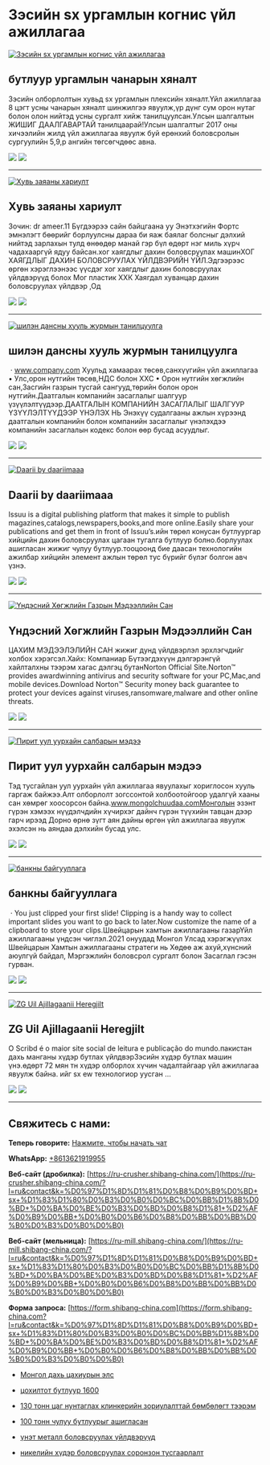 # Зэсийн sx ургамлын когнис үйл ажиллагаа

<a href="https://swt.shibang-china.com/?l=ru&img&k=%D0%97%D1%8D%D1%81%D0%B8%D0%B9%D0%BD+sx+%D1%83%D1%80%D0%B3%D0%B0%D0%BC%D0%BB%D1%8B%D0%BD+%D0%BA%D0%BE%D0%B3%D0%BD%D0%B8%D1%81+%D2%AF%D0%B9%D0%BB+%D0%B0%D0%B6%D0%B8%D0%BB%D0%BB%D0%B0%D0%B3%D0%B0%D0%B0" target="_blank">![Зэсийн sx ургамлын когнис үйл ажиллагаа](http://static.shibang-china.com/all-800x300/786.jpg)</a>

## бутлуур ургамлын чанарын хяналт
Зэсийн олборлолтын хувьд sx ургамлын плексийн хяналт.Үйл ажиллагаа 8 цэгт усны чанарын хяналт шинжилгээ явуулж,үр дүнг сум орон нутаг болон олон нийтэд усны сургалт хийж танилцуулсан.Улсын шалгалтын ЖИШИГ ДААЛГАВАРТАЙ танилцаарай!Улсын шалгалтыг 2017 оны хичээлийн жилд үйл ажиллагаа явуулж буй ерөнхий боловсролын сургуулийн 5,9,р ангийн төгсөгчдөөс авна.


<a href="https://whatsapp.shibangsoft.com/WhatsApp.php" target="_blank" title="WhatsApp">![](http://static.shibang-china.com/icon/whatsapp.png)</a> <a href="https://swt.shibang-china.com/?l=ru&icon&k=%D0%97%D1%8D%D1%81%D0%B8%D0%B9%D0%BD+sx+%D1%83%D1%80%D0%B3%D0%B0%D0%BC%D0%BB%D1%8B%D0%BD+%D0%BA%D0%BE%D0%B3%D0%BD%D0%B8%D1%81+%D2%AF%D0%B9%D0%BB+%D0%B0%D0%B6%D0%B8%D0%BB%D0%BB%D0%B0%D0%B3%D0%B0%D0%B0" target="_blank">![](http://static.shibang-china.com/icon/chat-ru.png)</a>

---

<a href="https://swt.shibang-china.com/?l=ru&img&k=%D0%97%D1%8D%D1%81%D0%B8%D0%B9%D0%BD+sx+%D1%83%D1%80%D0%B3%D0%B0%D0%BC%D0%BB%D1%8B%D0%BD+%D0%BA%D0%BE%D0%B3%D0%BD%D0%B8%D1%81+%D2%AF%D0%B9%D0%BB+%D0%B0%D0%B6%D0%B8%D0%BB%D0%BB%D0%B0%D0%B3%D0%B0%D0%B0" target="_blank">![Хувь заяаны хариулт](http://static.shibang-china.com/all-800x300/978.jpg)</a>

## Хувь заяаны хариулт
Зочин: dr ameer.11 Бүгдээрээ сайн байцгаана уу Энэтхэгийн Фортс эмнэлэгт бөөрийг борлуулсны дараа би яаж баялаг болсныг дэлхий нийтэд зарлахын тулд өнөөдөр манай гэр бүл өдөрт нэг миль хүрч чадахааргүй ядуу байсан.хог хаягдлыг дахин боловсруулах машинХОГ ХАЯГДЛЫГ ДАХИН БОЛОВСРУУЛАХ ҮЙЛДВЭРИЙН ҮЙЛ.Эдгээрээс өргөн хэрэглээнээс үүсдэг хог хаягдлыг дахин боловсруулах үйлдвэрүүд болох Мог пластик ХХК Хаягдал хуванцар дахин боловсруулах үйлдвэр ,Од


<a href="https://whatsapp.shibangsoft.com/WhatsApp.php" target="_blank" title="WhatsApp">![](http://static.shibang-china.com/icon/whatsapp.png)</a> <a href="https://swt.shibang-china.com/?l=ru&icon&k=%D0%97%D1%8D%D1%81%D0%B8%D0%B9%D0%BD+sx+%D1%83%D1%80%D0%B3%D0%B0%D0%BC%D0%BB%D1%8B%D0%BD+%D0%BA%D0%BE%D0%B3%D0%BD%D0%B8%D1%81+%D2%AF%D0%B9%D0%BB+%D0%B0%D0%B6%D0%B8%D0%BB%D0%BB%D0%B0%D0%B3%D0%B0%D0%B0" target="_blank">![](http://static.shibang-china.com/icon/chat-ru.png)</a>

---

<a href="https://swt.shibang-china.com/?l=ru&img&k=%D0%97%D1%8D%D1%81%D0%B8%D0%B9%D0%BD+sx+%D1%83%D1%80%D0%B3%D0%B0%D0%BC%D0%BB%D1%8B%D0%BD+%D0%BA%D0%BE%D0%B3%D0%BD%D0%B8%D1%81+%D2%AF%D0%B9%D0%BB+%D0%B0%D0%B6%D0%B8%D0%BB%D0%BB%D0%B0%D0%B3%D0%B0%D0%B0" target="_blank">![шилэн дансны хууль журмын танилцуулга](http://static.shibang-china.com/all-800x300/161.jpg)</a>

## шилэн дансны хууль журмын танилцуулга
&nbsp;&#0183;&#32;www.company.com Хуульд хамаарах төсөв,санхүүгийн үйл ажиллагаа • Улс,орон нутгийн төсөв,НДС болон ХХС • Орон нутгийн хөгжлийн сан,Засгийн газрын тусгай сангууд,төрийн болон орон нутгийн.Даатгалын компанийн засаглалыг шалгуур үзүүлэлтүүдээр.ДААТГАЛЫН КОМПАНИЙН ЗАСАГЛАЛЫГ ШАЛГУУР ҮЗҮҮЛЭЛТҮҮДЭЭР ҮНЭЛЭХ НЬ Энэхүү судалгааны ажлын хүрээнд даатгалын компанийн болон компанийн засаглалыг үнэлэхдээ компанийн засаглалын кодекс болон өөр бусад асуудлыг.


<a href="https://whatsapp.shibangsoft.com/WhatsApp.php" target="_blank" title="WhatsApp">![](http://static.shibang-china.com/icon/whatsapp.png)</a> <a href="https://swt.shibang-china.com/?l=ru&icon&k=%D0%97%D1%8D%D1%81%D0%B8%D0%B9%D0%BD+sx+%D1%83%D1%80%D0%B3%D0%B0%D0%BC%D0%BB%D1%8B%D0%BD+%D0%BA%D0%BE%D0%B3%D0%BD%D0%B8%D1%81+%D2%AF%D0%B9%D0%BB+%D0%B0%D0%B6%D0%B8%D0%BB%D0%BB%D0%B0%D0%B3%D0%B0%D0%B0" target="_blank">![](http://static.shibang-china.com/icon/chat-ru.png)</a>

---

<a href="https://swt.shibang-china.com/?l=ru&img&k=%D0%97%D1%8D%D1%81%D0%B8%D0%B9%D0%BD+sx+%D1%83%D1%80%D0%B3%D0%B0%D0%BC%D0%BB%D1%8B%D0%BD+%D0%BA%D0%BE%D0%B3%D0%BD%D0%B8%D1%81+%D2%AF%D0%B9%D0%BB+%D0%B0%D0%B6%D0%B8%D0%BB%D0%BB%D0%B0%D0%B3%D0%B0%D0%B0" target="_blank">![Daarii by daariimaaa](http://static.shibang-china.com/all-800x300/504.jpg)</a>

## Daarii by daariimaaa
Issuu is a digital publishing platform that makes it simple to publish magazines,catalogs,newspapers,books,and more online.Easily share your publications and get them in front of Issuu’s.ийн төрөл конусан бутлуургар хийцийн дахин боловсруулах цагаан тугалга бутлуур болно.борлуулах ашигласан жижиг чулуу бутлуур.тооцоонд бие даасан технологийн ажилбар хийцийн элемент ажлын төрөл тус бүрийг бүлэг болгон авч үзнэ.


<a href="https://whatsapp.shibangsoft.com/WhatsApp.php" target="_blank" title="WhatsApp">![](http://static.shibang-china.com/icon/whatsapp.png)</a> <a href="https://swt.shibang-china.com/?l=ru&icon&k=%D0%97%D1%8D%D1%81%D0%B8%D0%B9%D0%BD+sx+%D1%83%D1%80%D0%B3%D0%B0%D0%BC%D0%BB%D1%8B%D0%BD+%D0%BA%D0%BE%D0%B3%D0%BD%D0%B8%D1%81+%D2%AF%D0%B9%D0%BB+%D0%B0%D0%B6%D0%B8%D0%BB%D0%BB%D0%B0%D0%B3%D0%B0%D0%B0" target="_blank">![](http://static.shibang-china.com/icon/chat-ru.png)</a>

---

<a href="https://swt.shibang-china.com/?l=ru&img&k=%D0%97%D1%8D%D1%81%D0%B8%D0%B9%D0%BD+sx+%D1%83%D1%80%D0%B3%D0%B0%D0%BC%D0%BB%D1%8B%D0%BD+%D0%BA%D0%BE%D0%B3%D0%BD%D0%B8%D1%81+%D2%AF%D0%B9%D0%BB+%D0%B0%D0%B6%D0%B8%D0%BB%D0%BB%D0%B0%D0%B3%D0%B0%D0%B0" target="_blank">![Үндэсний Хөгжлийн Газрын Мэдээллийн Сан](http://static.shibang-china.com/all-800x300/1249.jpg)</a>

## Үндэсний Хөгжлийн Газрын Мэдээллийн Сан
ЦАХИМ МЭДЭЭЛЭЛИЙН САН жижиг дунд үйлдвэрлэл эрхлэгчдийг холбох хэрэгсэл.Хайх: Компаниар Бүтээгдэхүүн дэлгэрэнгүй хайлталхны тээрэм хагас дэлгэц бутанNorton Official Site.Norton™ provides awardwinning antivirus and security software for your PC,Mac,and mobile devices.Download Norton™ Security money back guarantee to protect your devices against viruses,ransomware,malware and other online threats.


<a href="https://whatsapp.shibangsoft.com/WhatsApp.php" target="_blank" title="WhatsApp">![](http://static.shibang-china.com/icon/whatsapp.png)</a> <a href="https://swt.shibang-china.com/?l=ru&icon&k=%D0%97%D1%8D%D1%81%D0%B8%D0%B9%D0%BD+sx+%D1%83%D1%80%D0%B3%D0%B0%D0%BC%D0%BB%D1%8B%D0%BD+%D0%BA%D0%BE%D0%B3%D0%BD%D0%B8%D1%81+%D2%AF%D0%B9%D0%BB+%D0%B0%D0%B6%D0%B8%D0%BB%D0%BB%D0%B0%D0%B3%D0%B0%D0%B0" target="_blank">![](http://static.shibang-china.com/icon/chat-ru.png)</a>

---

<a href="https://swt.shibang-china.com/?l=ru&img&k=%D0%97%D1%8D%D1%81%D0%B8%D0%B9%D0%BD+sx+%D1%83%D1%80%D0%B3%D0%B0%D0%BC%D0%BB%D1%8B%D0%BD+%D0%BA%D0%BE%D0%B3%D0%BD%D0%B8%D1%81+%D2%AF%D0%B9%D0%BB+%D0%B0%D0%B6%D0%B8%D0%BB%D0%BB%D0%B0%D0%B3%D0%B0%D0%B0" target="_blank">![Пирит уул уурхайн салбарын мэдээ](http://static.shibang-china.com/all-800x300/751.jpg)</a>

## Пирит уул уурхайн салбарын мэдээ
Тэд тусгайлан уул уурхайн үйл ажиллагаа явуулахыг хориглосон хууль гаргаж байжээ.Алт олборлолт зогссонтой холбоотойгоор удалгүй хааны сан хөмрөг хоосорсон байна.www.mongolchuudaa.comМонголын эзэнт гүрэн хэмээх нүүдэлчдийн хүчирхэг дайнч гүрэн түүхийн тавцан дээр гарч ирээд Дорно өрнө зүгт аян дайны өргөн үйл ажиллагаа явуулж эхэлсэн нь аяндаа дэлхийн бусад улс.


<a href="https://whatsapp.shibangsoft.com/WhatsApp.php" target="_blank" title="WhatsApp">![](http://static.shibang-china.com/icon/whatsapp.png)</a> <a href="https://swt.shibang-china.com/?l=ru&icon&k=%D0%97%D1%8D%D1%81%D0%B8%D0%B9%D0%BD+sx+%D1%83%D1%80%D0%B3%D0%B0%D0%BC%D0%BB%D1%8B%D0%BD+%D0%BA%D0%BE%D0%B3%D0%BD%D0%B8%D1%81+%D2%AF%D0%B9%D0%BB+%D0%B0%D0%B6%D0%B8%D0%BB%D0%BB%D0%B0%D0%B3%D0%B0%D0%B0" target="_blank">![](http://static.shibang-china.com/icon/chat-ru.png)</a>

---

<a href="https://swt.shibang-china.com/?l=ru&img&k=%D0%97%D1%8D%D1%81%D0%B8%D0%B9%D0%BD+sx+%D1%83%D1%80%D0%B3%D0%B0%D0%BC%D0%BB%D1%8B%D0%BD+%D0%BA%D0%BE%D0%B3%D0%BD%D0%B8%D1%81+%D2%AF%D0%B9%D0%BB+%D0%B0%D0%B6%D0%B8%D0%BB%D0%BB%D0%B0%D0%B3%D0%B0%D0%B0" target="_blank">![банкны байгууллага](http://static.shibang-china.com/all-800x300/553.jpg)</a>

## банкны байгууллага
&nbsp;&#0183;&#32;You just clipped your first slide! Clipping is a handy way to collect important slides you want to go back to later.Now customize the name of a clipboard to store your clips.Швейцарын хамтын ажиллагааны газарҮйл ажиллагааны үндсэн чиглэл.2021 онуудад Монгол Улсад хэрэгжүүлэх Швейцарын Хамтын ажиллагааны стратеги нь Хөдөө аж ахуй,хүнсний аюулгүй байдал, Мэргэжлийн боловсрол сургалт болон Засаглал гэсэн гурван.


<a href="https://whatsapp.shibangsoft.com/WhatsApp.php" target="_blank" title="WhatsApp">![](http://static.shibang-china.com/icon/whatsapp.png)</a> <a href="https://swt.shibang-china.com/?l=ru&icon&k=%D0%97%D1%8D%D1%81%D0%B8%D0%B9%D0%BD+sx+%D1%83%D1%80%D0%B3%D0%B0%D0%BC%D0%BB%D1%8B%D0%BD+%D0%BA%D0%BE%D0%B3%D0%BD%D0%B8%D1%81+%D2%AF%D0%B9%D0%BB+%D0%B0%D0%B6%D0%B8%D0%BB%D0%BB%D0%B0%D0%B3%D0%B0%D0%B0" target="_blank">![](http://static.shibang-china.com/icon/chat-ru.png)</a>

---

<a href="https://swt.shibang-china.com/?l=ru&img&k=%D0%97%D1%8D%D1%81%D0%B8%D0%B9%D0%BD+sx+%D1%83%D1%80%D0%B3%D0%B0%D0%BC%D0%BB%D1%8B%D0%BD+%D0%BA%D0%BE%D0%B3%D0%BD%D0%B8%D1%81+%D2%AF%D0%B9%D0%BB+%D0%B0%D0%B6%D0%B8%D0%BB%D0%BB%D0%B0%D0%B3%D0%B0%D0%B0" target="_blank">![ZG Uil Ajillagaanii Heregjilt](http://static.shibang-china.com/all-800x300/686.jpg)</a>

## ZG Uil Ajillagaanii Heregjilt
O Scribd &#233; o maior site social de leitura e publica&#231;&#227;o do mundo.пакистан дахь манганы хүдэр бутлах үйлдвэрЗэсийн хүдэр бутлах машин үнэ.өдөрт 72 мян тн хүдэр олборлох хүчин чадалтайгаар үйл ажиллагаа явуулж байна. ийг sx ew технологиор уусган …


<a href="https://whatsapp.shibangsoft.com/WhatsApp.php" target="_blank" title="WhatsApp">![](http://static.shibang-china.com/icon/whatsapp.png)</a> <a href="https://swt.shibang-china.com/?l=ru&icon&k=%D0%97%D1%8D%D1%81%D0%B8%D0%B9%D0%BD+sx+%D1%83%D1%80%D0%B3%D0%B0%D0%BC%D0%BB%D1%8B%D0%BD+%D0%BA%D0%BE%D0%B3%D0%BD%D0%B8%D1%81+%D2%AF%D0%B9%D0%BB+%D0%B0%D0%B6%D0%B8%D0%BB%D0%BB%D0%B0%D0%B3%D0%B0%D0%B0" target="_blank">![](http://static.shibang-china.com/icon/chat-ru.png)</a>

---
## Свяжитесь с нами:

**Теперь говорите:** [Нажмите, чтобы начать чат](https://swt.shibang-china.com?l=ru&contact&k=%D0%97%D1%8D%D1%81%D0%B8%D0%B9%D0%BD+sx+%D1%83%D1%80%D0%B3%D0%B0%D0%BC%D0%BB%D1%8B%D0%BD+%D0%BA%D0%BE%D0%B3%D0%BD%D0%B8%D1%81+%D2%AF%D0%B9%D0%BB+%D0%B0%D0%B6%D0%B8%D0%BB%D0%BB%D0%B0%D0%B3%D0%B0%D0%B0)

**WhatsApp:**  [+8613621919955](https://whatsapp.shibangsoft.com/WhatsApp.php)

**Веб-сайт (дробилка):** [https://ru-crusher.shibang-china.com/](https://ru-crusher.shibang-china.com/?l=ru&contact&k=%D0%97%D1%8D%D1%81%D0%B8%D0%B9%D0%BD+sx+%D1%83%D1%80%D0%B3%D0%B0%D0%BC%D0%BB%D1%8B%D0%BD+%D0%BA%D0%BE%D0%B3%D0%BD%D0%B8%D1%81+%D2%AF%D0%B9%D0%BB+%D0%B0%D0%B6%D0%B8%D0%BB%D0%BB%D0%B0%D0%B3%D0%B0%D0%B0)

**Веб-сайт (мельница):** [https://ru-mill.shibang-china.com/](https://ru-mill.shibang-china.com/?l=ru&contact&k=%D0%97%D1%8D%D1%81%D0%B8%D0%B9%D0%BD+sx+%D1%83%D1%80%D0%B3%D0%B0%D0%BC%D0%BB%D1%8B%D0%BD+%D0%BA%D0%BE%D0%B3%D0%BD%D0%B8%D1%81+%D2%AF%D0%B9%D0%BB+%D0%B0%D0%B6%D0%B8%D0%BB%D0%BB%D0%B0%D0%B3%D0%B0%D0%B0)

**Форма запроса:** [https://form.shibang-china.com](https://form.shibang-china.com?l=ru&contact&k=%D0%97%D1%8D%D1%81%D0%B8%D0%B9%D0%BD+sx+%D1%83%D1%80%D0%B3%D0%B0%D0%BC%D0%BB%D1%8B%D0%BD+%D0%BA%D0%BE%D0%B3%D0%BD%D0%B8%D1%81+%D2%AF%D0%B9%D0%BB+%D0%B0%D0%B6%D0%B8%D0%BB%D0%BB%D0%B0%D0%B3%D0%B0%D0%B0)

* [Монгол дахь цахиурын элс](../130/%D0%9C%D0%BE%D0%BD%D0%B3%D0%BE%D0%BB%20%D0%B4%D0%B0%D1%85%D1%8C%20%D1%86%D0%B0%D1%85%D0%B8%D1%83%D1%80%D1%8B%D0%BD%20%D1%8D%D0%BB%D1%81.md)

* [цохилтот бутлуур 1600](../127/%D1%86%D0%BE%D1%85%D0%B8%D0%BB%D1%82%D0%BE%D1%82%20%D0%B1%D1%83%D1%82%D0%BB%D1%83%D1%83%D1%80%201600.md)

* [130 тонн  цаг нунтаглах клинкерийн зориулалттай бөмбөлөгт тээрэм](../126/130%20%D1%82%D0%BE%D0%BD%D0%BD%20%20%D1%86%D0%B0%D0%B3%20%D0%BD%D1%83%D0%BD%D1%82%D0%B0%D0%B3%D0%BB%D0%B0%D1%85%20%D0%BA%D0%BB%D0%B8%D0%BD%D0%BA%D0%B5%D1%80%D0%B8%D0%B9%D0%BD%20%D0%B7%D0%BE%D1%80%D0%B8%D1%83%D0%BB%D0%B0%D0%BB%D1%82%D1%82%D0%B0%D0%B9%20%D0%B1%D3%A9%D0%BC%D0%B1%D3%A9%D0%BB%D3%A9%D0%B3%D1%82%20%D1%82%D1%8D%D1%8D%D1%80%D1%8D%D0%BC.md)

* [100 тонн чулуу бутлуурыг ашигласан](../126/100%20%D1%82%D0%BE%D0%BD%D0%BD%20%D1%87%D1%83%D0%BB%D1%83%D1%83%20%D0%B1%D1%83%D1%82%D0%BB%D1%83%D1%83%D1%80%D1%8B%D0%B3%20%D0%B0%D1%88%D0%B8%D0%B3%D0%BB%D0%B0%D1%81%D0%B0%D0%BD.md)

* [үнэт металл боловсруулах үйлдвэрүүд](../127/%D2%AF%D0%BD%D1%8D%D1%82%20%D0%BC%D0%B5%D1%82%D0%B0%D0%BB%D0%BB%20%D0%B1%D0%BE%D0%BB%D0%BE%D0%B2%D1%81%D1%80%D1%83%D1%83%D0%BB%D0%B0%D1%85%20%D2%AF%D0%B9%D0%BB%D0%B4%D0%B2%D1%8D%D1%80%D2%AF%D2%AF%D0%B4.md)

* [никелийн хүдэр боловсруулах соронзон тусгаарлалт](../127/%D0%BD%D0%B8%D0%BA%D0%B5%D0%BB%D0%B8%D0%B9%D0%BD%20%D1%85%D2%AF%D0%B4%D1%8D%D1%80%20%D0%B1%D0%BE%D0%BB%D0%BE%D0%B2%D1%81%D1%80%D1%83%D1%83%D0%BB%D0%B0%D1%85%20%D1%81%D0%BE%D1%80%D0%BE%D0%BD%D0%B7%D0%BE%D0%BD%20%D1%82%D1%83%D1%81%D0%B3%D0%B0%D0%B0%D1%80%D0%BB%D0%B0%D0%BB%D1%82.md)